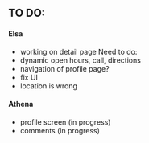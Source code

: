 
## TO DO: 

#### Elsa
- working on detail page
 Need to do:
 - dynamic open hours, call, directions
 - navigation of profile page?
 - fix UI
 - location is wrong
 


#### Athena
- profile screen (in progress)
- comments (in progress)
